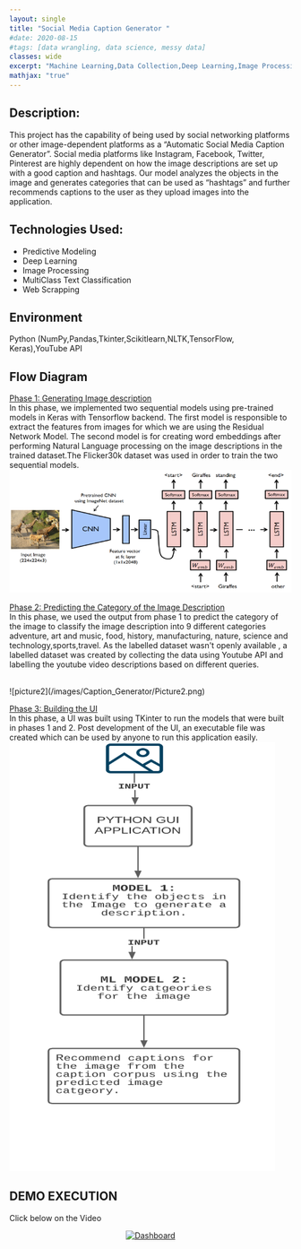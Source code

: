 ```yaml
---
layout: single
title: "Social Media Caption Generator "
#date: 2020-08-15
#tags: [data wrangling, data science, messy data]
classes: wide
excerpt: "Machine Learning,Data Collection,Deep Learning,Image Processing,Multi CLass Classification,Natural Language Processing,Python"
mathjax: "true"
---
```

## Description:
This project has the capability of being used by social networking platforms or other image-dependent platforms as a “Automatic Social Media Caption Generator”. Social media platforms like Instagram, Facebook, Twitter, Pinterest are highly dependent on how the image descriptions are set up with a good caption and hashtags. Our model analyzes the objects in the image and generates categories that can be used as “hashtags” and further recommends captions to the user as they upload images into the application. 

## Technologies Used:
- Predictive Modeling
- Deep Learning
- Image Processing
- MultiClass Text Classification
- Web Scrapping

## Environment
Python (NumPy,Pandas,Tkinter,Scikitlearn,NLTK,TensorFlow, Keras),YouTube API

## Flow Diagram
<u>Phase 1: Generating Image description</u><br>
In this phase, we implemented two sequential models using pre-trained models in Keras with Tensorflow backend. The first model is responsible to extract the features from images for which we are using the Residual Network Model. The second model is for creating word embeddings after performing Natural Language processing on the image descriptions in the trained dataset.The Flicker30k dataset was used in order to train the two sequential models.
<br>
![picture3](/images/Caption_Generator/Picture3.png)

<u> Phase 2: Predicting the Category of the Image Description </u><br>
In this phase, we used the output from phase 1 to predict the category of the image to classify the image description into 9 different categories adventure, art and music, food, history, manufacturing, nature, science and technology,sports,travel. As the labelled dataset wasn't openly available , a labelled dataset was created by collecting the data using Youtube API and labelling the youtube video descriptions based on different queries.

<br>
![picture2](/images/Caption_Generator/Picture2.png)

<u> Phase 3: Building the UI </u>
<br>
In this phase, a UI was built using TKinter to run the models that were built in phases 1 and 2. Post development of the UI, an executable file was created which can be used by anyone to run this application easily. 
<br>
![picture1](/images/Caption_Generator/Picture1.png)


## DEMO EXECUTION 
Click below on the Video

<div align="center">
      <a href="https://youtu.be/pN-hK5NqQjk">
     <img 
      src="https://img.youtube.com/vi/pN-hK5NqQjk/0.jpg" 
      alt="Dashboard" 
      style="width:50%;">
      </a>
</div>
    


